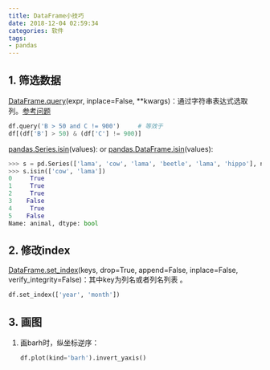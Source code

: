 ```yaml
---
title: DataFrame小技巧
date: 2018-12-04 02:59:34
categories: 软件
tags:
- pandas
---
```


## 1. 筛选数据

[DataFrame.query](https://pandas.pydata.org/pandas-docs/stable/generated/pandas.DataFrame.query.html)(expr, inplace=False, **kwargs)：通过字符串表达式选取列。[参考问题](https://stackoverflow.com/questions/15315452/selecting-with-complex-criteria-from-pandas-dataframe)

```python
df.query('B > 50 and C != 900') 	# 等效于
df[(df['B'] > 50) & (df['C'] != 900)]
```

[pandas.Series.isin](https://pandas.pydata.org/pandas-docs/stable/generated/pandas.Series.isin.html)(values): or [pandas.DataFrame.isin](https://pandas.pydata.org/pandas-docs/stable/generated/pandas.DataFrame.isin.html#pandas-dataframe-isin)(values):

```python
>>> s = pd.Series(['lama', 'cow', 'lama', 'beetle', 'lama', 'hippo'], name='animal')
>>> s.isin(['cow', 'lama'])
0     True
1     True
2     True
3    False
4     True
5    False
Name: animal, dtype: bool
```

## 2. 修改index

[DataFrame.set_index](https://pandas.pydata.org/pandas-docs/stable/generated/pandas.DataFrame.set_index.html)(keys, drop=True, append=False, inplace=False, verify_integrity=False)：其中key为列名或者列名列表 。

```python
df.set_index(['year', 'month'])
```

## 3. 画图

1. 画barh时，纵坐标逆序：

   ```python
   df.plot(kind='barh').invert_yaxis()
   ```